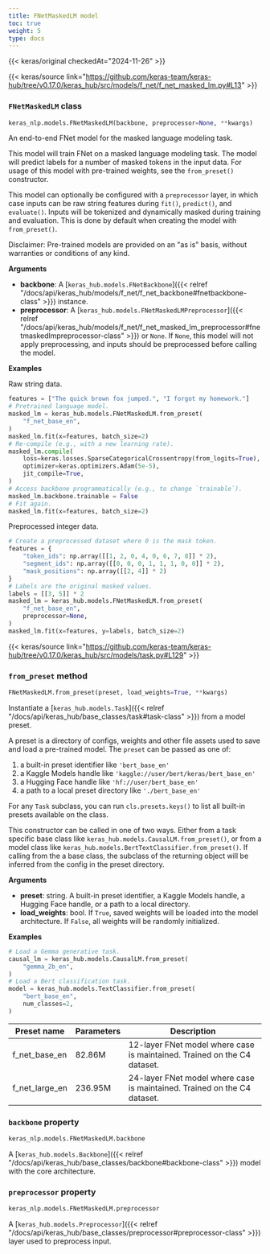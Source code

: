 ```yaml
---
title: FNetMaskedLM model
toc: true
weight: 5
type: docs
---
```


{{< keras/original checkedAt="2024-11-26" >}}

{{< keras/source link="https://github.com/keras-team/keras-hub/tree/v0.17.0/keras_hub/src/models/f_net/f_net_masked_lm.py#L13" >}}

### `FNetMaskedLM` class

```python
keras_nlp.models.FNetMaskedLM(backbone, preprocessor=None, **kwargs)
```

An end-to-end FNet model for the masked language modeling task.

This model will train FNet on a masked language modeling task.
The model will predict labels for a number of masked tokens in the
input data. For usage of this model with pre-trained weights, see the
`from_preset()` constructor.

This model can optionally be configured with a `preprocessor` layer, in
which case inputs can be raw string features during `fit()`, `predict()`,
and `evaluate()`. Inputs will be tokenized and dynamically masked during
training and evaluation. This is done by default when creating the model
with `from_preset()`.

Disclaimer: Pre-trained models are provided on an "as is" basis, without
warranties or conditions of any kind.

**Arguments**

- **backbone**: A [`keras_hub.models.FNetBackbone`]({{< relref "/docs/api/keras_hub/models/f_net/f_net_backbone#fnetbackbone-class" >}}) instance.
- **preprocessor**: A [`keras_hub.models.FNetMaskedLMPreprocessor`]({{< relref "/docs/api/keras_hub/models/f_net/f_net_masked_lm_preprocessor#fnetmaskedlmpreprocessor-class" >}}) or
  `None`. If `None`, this model will not apply preprocessing, and
  inputs should be preprocessed before calling the model.

**Examples**

Raw string data.

```python
features = ["The quick brown fox jumped.", "I forgot my homework."]
# Pretrained language model.
masked_lm = keras_hub.models.FNetMaskedLM.from_preset(
    "f_net_base_en",
)
masked_lm.fit(x=features, batch_size=2)
# Re-compile (e.g., with a new learning rate).
masked_lm.compile(
    loss=keras.losses.SparseCategoricalCrossentropy(from_logits=True),
    optimizer=keras.optimizers.Adam(5e-5),
    jit_compile=True,
)
# Access backbone programmatically (e.g., to change `trainable`).
masked_lm.backbone.trainable = False
# Fit again.
masked_lm.fit(x=features, batch_size=2)
```

Preprocessed integer data.

```python
# Create a preprocessed dataset where 0 is the mask token.
features = {
    "token_ids": np.array([[1, 2, 0, 4, 0, 6, 7, 8]] * 2),
    "segment_ids": np.array([[0, 0, 0, 1, 1, 1, 0, 0]] * 2),
    "mask_positions": np.array([[2, 4]] * 2)
}
# Labels are the original masked values.
labels = [[3, 5]] * 2
masked_lm = keras_hub.models.FNetMaskedLM.from_preset(
    "f_net_base_en",
    preprocessor=None,
)
masked_lm.fit(x=features, y=labels, batch_size=2)
```

{{< keras/source link="https://github.com/keras-team/keras-hub/tree/v0.17.0/keras_hub/src/models/task.py#L129" >}}

### `from_preset` method

```python
FNetMaskedLM.from_preset(preset, load_weights=True, **kwargs)
```

Instantiate a [`keras_hub.models.Task`]({{< relref "/docs/api/keras_hub/base_classes/task#task-class" >}}) from a model preset.

A preset is a directory of configs, weights and other file assets used
to save and load a pre-trained model. The `preset` can be passed as
one of:

1. a built-in preset identifier like `'bert_base_en'`
2. a Kaggle Models handle like `'kaggle://user/bert/keras/bert_base_en'`
3. a Hugging Face handle like `'hf://user/bert_base_en'`
4. a path to a local preset directory like `'./bert_base_en'`

For any `Task` subclass, you can run `cls.presets.keys()` to list all
built-in presets available on the class.

This constructor can be called in one of two ways. Either from a task
specific base class like `keras_hub.models.CausalLM.from_preset()`, or
from a model class like `keras_hub.models.BertTextClassifier.from_preset()`.
If calling from the a base class, the subclass of the returning object
will be inferred from the config in the preset directory.

**Arguments**

- **preset**: string. A built-in preset identifier, a Kaggle Models
  handle, a Hugging Face handle, or a path to a local directory.
- **load_weights**: bool. If `True`, saved weights will be loaded into
  the model architecture. If `False`, all weights will be
  randomly initialized.

**Examples**

```python
# Load a Gemma generative task.
causal_lm = keras_hub.models.CausalLM.from_preset(
    "gemma_2b_en",
)
# Load a Bert classification task.
model = keras_hub.models.TextClassifier.from_preset(
    "bert_base_en",
    num_classes=2,
)
```

| Preset name    | Parameters | Description                                                              |
| -------------- | ---------- | ------------------------------------------------------------------------ |
| f_net_base_en  | 82.86M     | 12-layer FNet model where case is maintained. Trained on the C4 dataset. |
| f_net_large_en | 236.95M    | 24-layer FNet model where case is maintained. Trained on the C4 dataset. |

### `backbone` property

```python
keras_nlp.models.FNetMaskedLM.backbone
```

A [`keras_hub.models.Backbone`]({{< relref "/docs/api/keras_hub/base_classes/backbone#backbone-class" >}}) model with the core architecture.

### `preprocessor` property

```python
keras_nlp.models.FNetMaskedLM.preprocessor
```

A [`keras_hub.models.Preprocessor`]({{< relref "/docs/api/keras_hub/base_classes/preprocessor#preprocessor-class" >}}) layer used to preprocess input.
